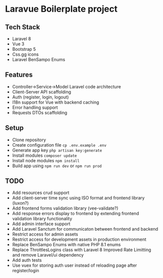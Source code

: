 # Laravue Boilerplate project

## Tech Stack

-   Laravel 8
-   Vue 3
-   Bootstrap 5
-   Css.gg icons
-   Laravel BenSampo Enums

## Features

-   Controller->Service->Model Laravel code architecture
-   Client-Server API scaffolding
-   Auth (register, login, logout)
-   I18n support for Vue with backend caching
-   Error handling support
-   Requests DTOs scaffolding

## Setup

-   Clone repository
-   Create configuration file `cp .env.example .env`
-   Generate app key `php artisan key:generate`
-   Install modules `composer update`
-   Install node modules `npm install`
-   Build app using `npm run dev` or `npm run prod`

## TODO

-   Add resources crud support
-   Add client-server time sync using ISO format and frontend library (luxon?)
-   Add frontend forms validation library (vee-validate?)
-   Add response errors display to frontend by extending frontend validation library functionality
-   Add admin interface support
-   Add Laravel Sanctum for communicaton between frontend and backend
-   Restrict access for admin assets
-   Restrict access for development assets in production environment
-   Replace BenSampo Enums with native PHP 8.1 enums
-   Replace ThrottlesLogins class with Laravel 8 Improved Rate Limitting and remove Laravel/ui dependency
-   Add auth tests
-   Use vuex for storing auth user instead of reloading page after register/login
